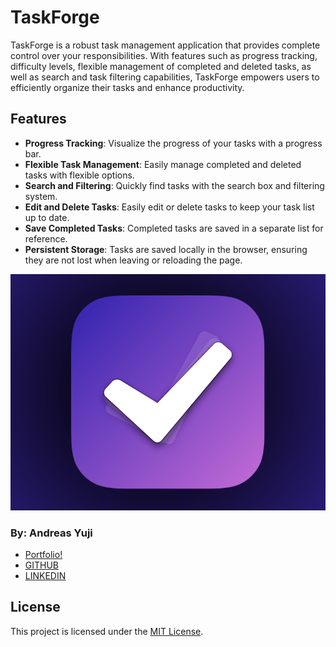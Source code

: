 # TaskForge

TaskForge is a robust task management application that provides complete control over your responsibilities. With features such as progress tracking, difficulty levels, flexible management of completed and deleted tasks, as well as search and task filtering capabilities, TaskForge empowers users to efficiently organize their tasks and enhance productivity.

## Features

- **Progress Tracking**: Visualize the progress of your tasks with a progress bar.
- **Flexible Task Management**: Easily manage completed and deleted tasks with flexible options.
- **Search and Filtering**: Quickly find tasks with the search box and filtering system.
- **Edit and Delete Tasks**: Easily edit or delete tasks to keep your task list up to date.
- **Save Completed Tasks**: Completed tasks are saved in a separate list for reference.
- **Persistent Storage**: Tasks are saved locally in the browser, ensuring they are not lost when leaving or reloading the page.

![TaskForge Banner](img/banner.png)

### By: Andreas Yuji
- [ Portfolio! ](https://andreas-yuji-fujiki.github.io/portfolio)
- [GITHUB](https://github.com/andreas-yuji-fujiki)
- [LINKEDIN](www.linkedin.com/in/andreas-yuji-fujiki-a08633321)

## License
This project is licensed under the [MIT License](LICENSE).
